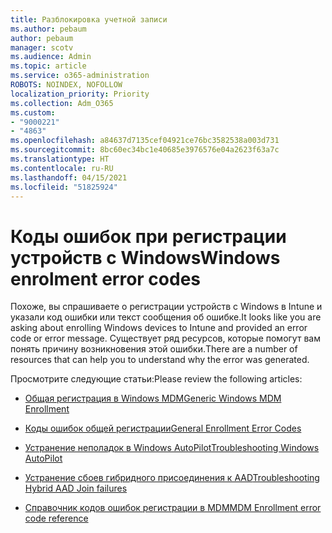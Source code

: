 ```yaml
---
title: Разблокировка учетной записи
ms.author: pebaum
author: pebaum
manager: scotv
ms.audience: Admin
ms.topic: article
ms.service: o365-administration
ROBOTS: NOINDEX, NOFOLLOW
localization_priority: Priority
ms.collection: Adm_O365
ms.custom:
- "9000221"
- "4863"
ms.openlocfilehash: a84637d7135cef04921ce76bc3582538a003d731
ms.sourcegitcommit: 8bc60ec34bc1e40685e3976576e04a2623f63a7c
ms.translationtype: HT
ms.contentlocale: ru-RU
ms.lasthandoff: 04/15/2021
ms.locfileid: "51825924"
---
```

# <a name="windows-enrolment-error-codes"></a><span data-ttu-id="bb91f-102">Коды ошибок при регистрации устройств с Windows</span><span class="sxs-lookup"><span data-stu-id="bb91f-102">Windows enrolment error codes</span></span>

<span data-ttu-id="bb91f-103">Похоже, вы спрашиваете о регистрации устройств с Windows в Intune и указали код ошибки или текст сообщения об ошибке.</span><span class="sxs-lookup"><span data-stu-id="bb91f-103">It looks like you are asking about enrolling Windows devices to Intune and provided an error code or error message.</span></span> <span data-ttu-id="bb91f-104">Существует ряд ресурсов, которые помогут вам понять причину возникновения этой ошибки.</span><span class="sxs-lookup"><span data-stu-id="bb91f-104">There are a number of resources that can help you to understand why the error was generated.</span></span>
 
<span data-ttu-id="bb91f-105">Просмотрите следующие статьи:</span><span class="sxs-lookup"><span data-stu-id="bb91f-105">Please review the following articles:</span></span>

- [<span data-ttu-id="bb91f-106">Общая регистрация в Windows MDM</span><span class="sxs-lookup"><span data-stu-id="bb91f-106">Generic Windows MDM Enrollment</span></span>](https://docs.microsoft.com/mem/intune/enrollment/troubleshoot-windows-enrollment-errors)

- [<span data-ttu-id="bb91f-107">Коды ошибок общей регистрации</span><span class="sxs-lookup"><span data-stu-id="bb91f-107">General Enrollment Error Codes</span></span>](https://docs.microsoft.com/mem/intune/enrollment/troubleshoot-device-enrollment-in-intune#general-enrollment-error-codes)

- [<span data-ttu-id="bb91f-108">Устранение неполадок в Windows AutoPilot</span><span class="sxs-lookup"><span data-stu-id="bb91f-108">Troubleshooting Windows AutoPilot</span></span>](https://docs.microsoft.com/windows/deployment/windows-autopilot/troubleshooting)

- [<span data-ttu-id="bb91f-109">Устранение сбоев гибридного присоединения к AAD</span><span class="sxs-lookup"><span data-stu-id="bb91f-109">Troubleshooting Hybrid AAD Join failures</span></span>](https://docs.microsoft.com/azure/active-directory/devices/troubleshoot-hybrid-join-windows-current)

- [<span data-ttu-id="bb91f-110">Справочник кодов ошибок регистрации в MDM</span><span class="sxs-lookup"><span data-stu-id="bb91f-110">MDM Enrollment error code reference</span></span>](https://docs.microsoft.com/windows/win32/mdmreg/mdm-registration-constants)

